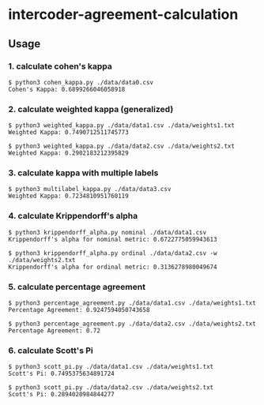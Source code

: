 # intercoder-agreement-calculation

<a name="usage"></a>
## Usage

<a name="1"></a>
### 1. calculate cohen's kappa

```console
$ python3 cohen_kappa.py ./data/data0.csv
Cohen's Kappa: 0.6899266046058918
```


<a name="2"></a>
### 2. calculate weighted kappa (generalized)
```console
$ python3 weighted_kappa.py ./data/data1.csv ./data/weights1.txt
Weighted Kappa: 0.7490712511745773
```

```console
$ python3 weighted_kappa.py ./data/data2.csv ./data/weights2.txt
Weighted Kappa: 0.2902183212395829
```

<a name="3"></a>
### 3. calculate kappa with multiple labels
```console
$ python3 multilabel_kappa.py ./data/data3.csv
Weighted Kappa: 0.7234810951760119
```

### 4. calculate Krippendorff's alpha
```console
$ python3 krippendorff_alpha.py nominal ./data/data1.csv 
Krippendorff's alpha for nominal metric: 0.6722775059943613
```
```console
$ python3 krippendorff_alpha.py ordinal ./data/data2.csv -w ./data/weights2.txt
Krippendorff's alpha for ordinal metric: 0.3136278980049674
```

### 5. calculate percentage agreement
```console
$ python3 percentage_agreement.py ./data/data1.csv ./data/weights1.txt
Percentage Agreement: 0.9247594050743658
```
```console
$ python3 percentage_agreement.py ./data/data2.csv ./data/weights2.txt
Percentage Agreement: 0.72
```
### 6. calculate Scott's Pi
```console
$ python3 scott_pi.py ./data/data1.csv ./data/weights1.txt
Scott's Pi: 0.7495375634891724
```
```console
$ python3 scott_pi.py ./data/data2.csv ./data/weights2.txt
Scott's Pi: 0.2894020984844277
```
